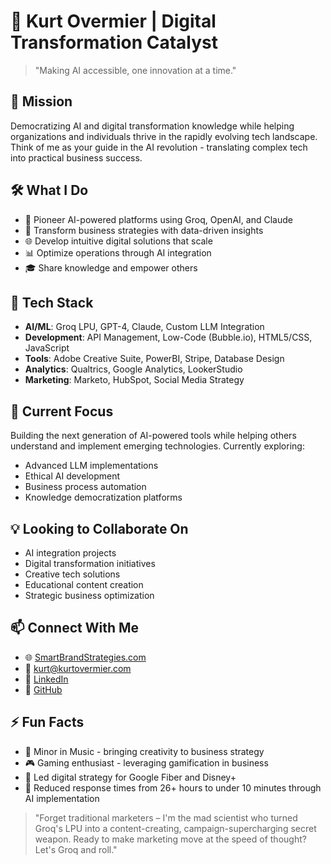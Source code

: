 # 🚀 Kurt Overmier | Digital Transformation Catalyst

> "Making AI accessible, one innovation at a time."

## 🎯 Mission
Democratizing AI and digital transformation knowledge while helping organizations and individuals thrive in the rapidly evolving tech landscape. Think of me as your guide in the AI revolution - translating complex tech into practical business success.

## 🛠️ What I Do
- 🤖 Pioneer AI-powered platforms using Groq, OpenAI, and Claude
- 🎯 Transform business strategies with data-driven insights
- 🌐 Develop intuitive digital solutions that scale
- 📊 Optimize operations through AI integration
- 🎓 Share knowledge and empower others

## 🔧 Tech Stack
- **AI/ML**: Groq LPU, GPT-4, Claude, Custom LLM Integration
- **Development**: API Management, Low-Code (Bubble.io), HTML5/CSS, JavaScript
- **Tools**: Adobe Creative Suite, PowerBI, Stripe, Database Design
- **Analytics**: Qualtrics, Google Analytics, LookerStudio
- **Marketing**: Marketo, HubSpot, Social Media Strategy

## 🌱 Current Focus
Building the next generation of AI-powered tools while helping others understand and implement emerging technologies. Currently exploring:
- Advanced LLM implementations
- Ethical AI development
- Business process automation
- Knowledge democratization platforms

## 💡 Looking to Collaborate On
- AI integration projects
- Digital transformation initiatives
- Creative tech solutions
- Educational content creation
- Strategic business optimization

## 📫 Connect With Me
- 🌐 [SmartBrandStrategies.com](https://www.smartbrandstrategies.com)
- 📧 kurt@kurtovermier.com
- 💼 [LinkedIn](https://www.linkedin.com/in/kovermier/)
- 🐙 [GitHub](https://github.com/kovermier)

## ⚡ Fun Facts
- 🎵 Minor in Music - bringing creativity to business strategy
- 🎮 Gaming enthusiast - leveraging gamification in business
- 🤝 Led digital strategy for Google Fiber and Disney+
- 🚀 Reduced response times from 26+ hours to under 10 minutes through AI implementation

> "Forget traditional marketers – I'm the mad scientist who turned Groq's LPU into a content-creating, campaign-supercharging secret weapon. Ready to make marketing move at the speed of thought? Let's Groq and roll."
